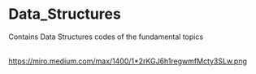 # Data_Structures
Contains Data Structures codes of the fundamental topics<br><br>

https://miro.medium.com/max/1400/1*2rKGJ6h1regwmfMcty3SLw.png
